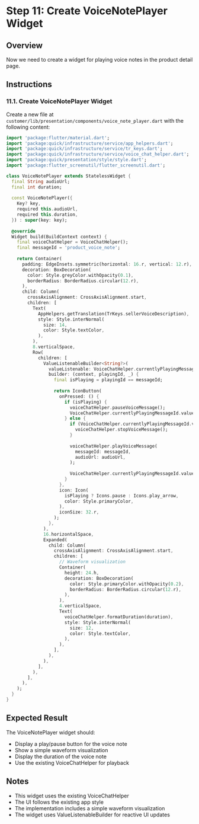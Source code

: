 # Step 11: Create VoiceNotePlayer Widget

## Overview
Now we need to create a widget for playing voice notes in the product detail page.

## Instructions

### 11.1. Create VoiceNotePlayer Widget
Create a new file at `customer/lib/presentation/components/voice_note_player.dart` with the following content:

```dart
import 'package:flutter/material.dart';
import 'package:quick/infrastructure/service/app_helpers.dart';
import 'package:quick/infrastructure/service/tr_keys.dart';
import 'package:quick/infrastructure/service/voice_chat_helper.dart';
import 'package:quick/presentation/style/style.dart';
import 'package:flutter_screenutil/flutter_screenutil.dart';

class VoiceNotePlayer extends StatelessWidget {
  final String audioUrl;
  final int duration;
  
  const VoiceNotePlayer({
    Key? key,
    required this.audioUrl,
    required this.duration,
  }) : super(key: key);
  
  @override
  Widget build(BuildContext context) {
    final voiceChatHelper = VoiceChatHelper();
    final messageId = 'product_voice_note';
    
    return Container(
      padding: EdgeInsets.symmetric(horizontal: 16.r, vertical: 12.r),
      decoration: BoxDecoration(
        color: Style.greyColor.withOpacity(0.1),
        borderRadius: BorderRadius.circular(12.r),
      ),
      child: Column(
        crossAxisAlignment: CrossAxisAlignment.start,
        children: [
          Text(
            AppHelpers.getTranslation(TrKeys.sellerVoiceDescription),
            style: Style.interNormal(
              size: 14,
              color: Style.textColor,
            ),
          ),
          8.verticalSpace,
          Row(
            children: [
              ValueListenableBuilder<String?>(
                valueListenable: VoiceChatHelper.currentlyPlayingMessageId,
                builder: (context, playingId, _) {
                  final isPlaying = playingId == messageId;
                  
                  return IconButton(
                    onPressed: () {
                      if (isPlaying) {
                        voiceChatHelper.pauseVoiceMessage();
                        VoiceChatHelper.currentlyPlayingMessageId.value = null;
                      } else {
                        if (VoiceChatHelper.currentlyPlayingMessageId.value != null) {
                          voiceChatHelper.stopVoiceMessage();
                        }
                        
                        voiceChatHelper.playVoiceMessage(
                          messageId: messageId,
                          audioUrl: audioUrl,
                        );
                        
                        VoiceChatHelper.currentlyPlayingMessageId.value = messageId;
                      }
                    },
                    icon: Icon(
                      isPlaying ? Icons.pause : Icons.play_arrow,
                      color: Style.primaryColor,
                    ),
                    iconSize: 32.r,
                  );
                },
              ),
              16.horizontalSpace,
              Expanded(
                child: Column(
                  crossAxisAlignment: CrossAxisAlignment.start,
                  children: [
                    // Waveform visualization
                    Container(
                      height: 24.h,
                      decoration: BoxDecoration(
                        color: Style.primaryColor.withOpacity(0.2),
                        borderRadius: BorderRadius.circular(12.r),
                      ),
                    ),
                    4.verticalSpace,
                    Text(
                      voiceChatHelper.formatDuration(duration),
                      style: Style.interNormal(
                        size: 12,
                        color: Style.textColor,
                      ),
                    ),
                  ],
                ),
              ),
            ],
          ),
        ],
      ),
    );
  }
}
```

## Expected Result
The VoiceNotePlayer widget should:
- Display a play/pause button for the voice note
- Show a simple waveform visualization
- Display the duration of the voice note
- Use the existing VoiceChatHelper for playback

## Notes
- This widget uses the existing VoiceChatHelper
- The UI follows the existing app style
- The implementation includes a simple waveform visualization
- The widget uses ValueListenableBuilder for reactive UI updates
